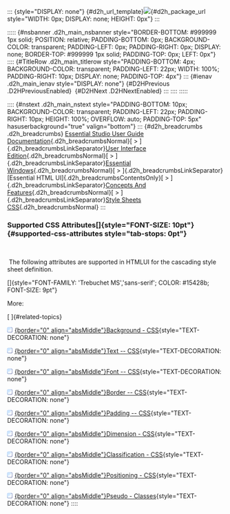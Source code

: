 ::: {style="DISPLAY: none"}
[](ms-xhelp:///?Id=d2h_url_template){#d2h_url_template}![](!package_url!){#d2h_package_url style="WIDTH: 0px; DISPLAY: none; HEIGHT: 0px"}
:::

::::: {#nsbanner .d2h_main_nsbanner style="BORDER-BOTTOM: #999999 1px solid; POSITION: relative; PADDING-BOTTOM: 0px; BACKGROUND-COLOR: transparent; PADDING-LEFT: 0px; PADDING-RIGHT: 0px; DISPLAY: none; BORDER-TOP: #999999 1px solid; PADDING-TOP: 0px; LEFT: 0px"}
:::: {#TitleRow .d2h_main_titlerow style="PADDING-BOTTOM: 4px; BACKGROUND-COLOR: transparent; PADDING-LEFT: 22px; WIDTH: 100%; PADDING-RIGHT: 10px; DISPLAY: none; PADDING-TOP: 4px"}
::: {#ienav .d2h_main_ienav style="DISPLAY: none"}
[](ms-xhelp:///?Id=53c5b3b7-5710-4c0d-948b-8bed2dd64ff4){#D2HPrevious .D2HPreviousEnabled}  [](ms-xhelp:///?Id=afb273f6-b1df-4fae-afd1-c72825c9a39f){#D2HNext .D2HNextEnabled}
:::
::::
:::::

:::: {#nstext .d2h_main_nstext style="PADDING-BOTTOM: 10px; BACKGROUND-COLOR: transparent; PADDING-LEFT: 22px; PADDING-RIGHT: 10px; HEIGHT: 100%; OVERFLOW: auto; PADDING-TOP: 5px" hasuserbackground="true" valign="bottom"}
::: {#d2h_breadcrumbs .d2h_breadcrumbs}
[Essential Studio User Guide Documentation](ms-xhelp:///?Id=12457748-09e3-4d74-a240-8e049cedf030){.d2h_breadcrumbsNormal}[ \> ]{.d2h_breadcrumbsLinkSeparator}[User Interface Edition](ms-xhelp:///?Id=c29296b7-531c-413b-a0ec-488ca1f7f669){.d2h_breadcrumbsNormal}[ \> ]{.d2h_breadcrumbsLinkSeparator}[Essential Windows](ms-xhelp:///?Id=e60759d8-47a4-4570-9d7a-16a68d63f2ea){.d2h_breadcrumbsNormal}[ \> ]{.d2h_breadcrumbsLinkSeparator}[Essential HTML UI]{.d2h_breadcrumbsContentsOnly}[ \> ]{.d2h_breadcrumbsLinkSeparator}[Concepts And Features](ms-xhelp:///?Id=fcb5d682-601f-4d1c-ae54-299d1cc60ad8){.d2h_breadcrumbsNormal}[ \> ]{.d2h_breadcrumbsLinkSeparator}[Style Sheets CSS](ms-xhelp:///?Id=f035a77b-5395-4ad5-8d87-af365947ca45){.d2h_breadcrumbsNormal}
:::

### Supported CSS Attributes[]{style="FONT-SIZE: 10pt"} {#supported-css-attributes style="tab-stops: 0pt"}

 

 The following attributes are supported in HTMLUI for the cascading style sheet definition.

[]{style="FONT-FAMILY: 'Trebuchet MS','sans-serif'; COLOR: #15428b; FONT-SIZE: 9pt"} 

More:

[ ]{#related-topics}

[![](button.gif){border="0" align="absMiddle"}Background - CSS](ms-xhelp:///?Id=72436de6-8cd1-4b8b-9044-c653f0191abd){style="TEXT-DECORATION: none"}

[![](button.gif){border="0" align="absMiddle"}Text -- CSS](ms-xhelp:///?Id=c33232d6-13c4-4889-b202-ff48161be1fc){style="TEXT-DECORATION: none"}

[![](button.gif){border="0" align="absMiddle"}Font -- CSS](ms-xhelp:///?Id=ad988fa5-ab25-4e08-af20-e7e05ed18f1c){style="TEXT-DECORATION: none"}

[![](button.gif){border="0" align="absMiddle"}Border -- CSS](ms-xhelp:///?Id=8edccfd9-e080-4634-8b07-763325d6ee76){style="TEXT-DECORATION: none"}

[![](button.gif){border="0" align="absMiddle"}Padding -- CSS](ms-xhelp:///?Id=89e3aca1-9777-41d0-8145-df4c409a2dda){style="TEXT-DECORATION: none"}

[![](button.gif){border="0" align="absMiddle"}Dimension - CSS](ms-xhelp:///?Id=79574459-cbad-4f7b-a2d8-720f630e313a){style="TEXT-DECORATION: none"}

[![](button.gif){border="0" align="absMiddle"}Classification - CSS](ms-xhelp:///?Id=3dce2a1c-7aa2-4855-9f6e-5c83257cae91){style="TEXT-DECORATION: none"}

[![](button.gif){border="0" align="absMiddle"}Positioning - CSS](ms-xhelp:///?Id=121a2703-ae8e-4ca7-a3ad-49baea6f800a){style="TEXT-DECORATION: none"}

[![](button.gif){border="0" align="absMiddle"}Pseudo - Classes](ms-xhelp:///?Id=991a782f-cb75-48b1-8b25-0e44fdc75aa3){style="TEXT-DECORATION: none"}
::::
